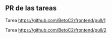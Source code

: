 ## PR de las tareas

Tarea https://github.com/BetoC2/frontend/pull/1

Tarea https://github.com/BetoC2/frontend/pull/2